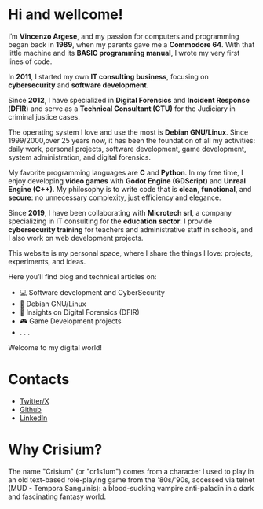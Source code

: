 # Hi and wellcome!

I’m **Vincenzo Argese**, and my passion for computers and programming began back in **1989**, when my parents gave me a **Commodore 64**. With that little machine and its **BASIC programming manual**, I wrote my very first lines of code.  

In **2011**, I started my own **IT consulting business**, focusing on **cybersecurity** and **software development**.  

Since **2012**, I have specialized in **Digital Forensics** and **Incident Response** (**DFIR**) and serve as a **Technical Consultant (CTU)** for the Judiciary in criminal justice cases.  

The operating system I love and use the most is **Debian GNU/Linux**. Since 1999/2000,over 25 years now, it has been the foundation of all my activities: daily work, personal projects, software development, game development, system administration, and digital forensics.  

My favorite programming languages are **C** and **Python**. In my free time, I enjoy developing **video games** with **Godot Engine (GDScript)** and **Unreal Engine (C++)**. My philosophy is to write code that is **clean**, **functional**, and **secure**: no unnecessary complexity, just efficiency and elegance.  

Since **2019**, I have been collaborating with **Microtech srl**, a company specializing in IT consulting for the **education sector**. I provide **cybersecurity training** for teachers and administrative staff in schools, and I also work on web development projects.  

This website is my personal space, where I share the things I love: projects, experiments, and ideas.  

Here you’ll find blog and technical articles on:

- 💻 Software development and CyberSecurity
- 🐧 Debian GNU/Linux
- 🔐 Insights on Digital Forensics (DFIR)
- 🎮 Game Development projects
- . . .

Welcome to my digital world!

# Contacts
- [Twitter/X](https://x.com/cr1s1um")
- [Github](https://github.com/cr1s1um")
- [LinkedIn](https://www.linkedin.com/in/vincenzoargese/")

# Why Crisium?
The name "Crisium" (or "cr1s1um") comes from a character I used to play in an old text-based role-playing game from the '80s/'90s, accessed via telnet (MUD - Tempora Sanguinis): a blood-sucking vampire anti-paladin in a dark and fascinating fantasy world.
